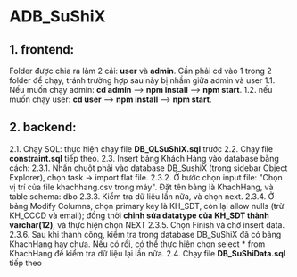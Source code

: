 # ADB_SuShiX
## 1. frontend:
Folder được chia ra làm 2 cái: **user** và **admin**. Cần phải cd vào 1 trong 2 folder để chạy, tránh trường hợp sau này bị nhầm giữa admin và user
  1.1. Nếu muốn chạy admin: **cd admin** --> **npm install** --> **npm start**.
  1.2. nếu muốn chạy user: **cd user** --> **npm install** --> **npm start**.
## 2. backend:
  2.1. Chạy SQL: thực hiện chạy file **DB_QLSuShiX.sql** trước
  2.2. Chạy file **constraint.sql** tiếp theo.
  2.3. Insert bảng Khách Hàng vào database bằng cách:
    2.3.1. Nhấn chuột phải vào database DB_SushiX (trong sidebar Object Explorer), chọn task -> import flat file.
    2.3.2. Ở bước chọn input file: "Chọn vị trí của file khachhang.csv trong máy". Đặt tên bảng là KhachHang, và table schema: dbo
    2.3.3. Kiểm tra dữ liệu lần nữa, và chọn next. 
    2.3.4. Ở bảng Modify Columns, chọn primary key là KH_SDT, còn lại allow nulls (trừ KH_CCCD và email); đồng thời **chỉnh sửa datatype của KH_SDT thành varchar(12)**, và thực hiện chọn NEXT
    2.3.5. Chọn Finish và chờ insert data.
    2.3.6. Sau khi thành công, kiểm tra trong database DB_SuShiX đã có bảng KhachHang hay chưa. Nếu có rồi, có thể thực hiện chọn select * from KhachHang để kiểm tra dữ liệu lại lần nữa.
  2.4. Chạy file **DB_SuShiData.sql** tiếp theo
    
    

